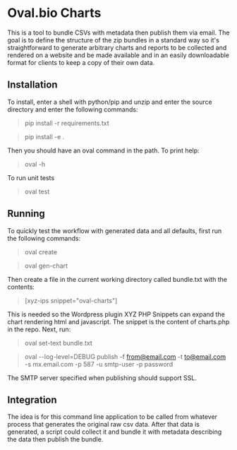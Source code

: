 # Oval.bio Charts

This is a tool to bundle CSVs with metadata then publish them via email. The goal is to define the structure of the zip bundles in a standard way so it's straightforward to generate arbitrary charts and reports to be collected and rendered on a website and be made available and in an easily downloadable format for clients to keep a copy of their own data.

## Installation

To install, enter a shell with python/pip and unzip and enter the source directory and enter the following commands:

> pip install -r requirements.txt

> pip install -e .

Then you should have an oval​ command in the path.
To print help:

> oval -h

To run unit tests

> oval test

## Running

To quickly test the workflow with generated data and all defaults, first run the following commands:

> oval create

> oval gen-chart

Then create a file in the current working directory called bundle.txt with the contents:

> [xyz-ips snippet="oval-charts"]

This is needed so the Wordpress plugin XYZ PHP Snippets can expand the chart rendering html and javascript. The snippet is the content of charts.php in the repo. Next, run:

> oval set-text bundle.txt

> oval --log-level=DEBUG publish -f from@email.com -t to@email.com -s mx.email.com -p 587 -u smtp-user -p password

The SMTP server specified when publishing should support SSL.

## Integration

The idea is for this command line application to be called from whatever process that generates the original raw csv data. After that data is generated, a script could collect it and bundle it with metadata describing the data then publish the bundle.
